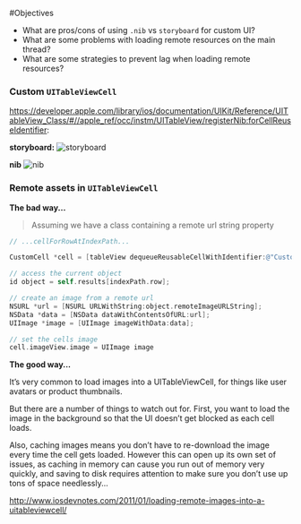 #Objectives
* What are pros/cons of using `.nib` vs `storyboard` for custom UI?  
* What are some problems with loading remote resources on the main thread?
* What are some strategies to prevent lag when loading remote resources?

### Custom `UITableViewCell`
https://developer.apple.com/library/ios/documentation/UIKit/Reference/UITableView_Class/#//apple_ref/occ/instm/UITableView/registerNib:forCellReuseIdentifier:

**storyboard:**
![storyboard](https://github.com/accesscode-2-2/unit-2/blob/master/lessons/images/custom_cells_storyboard.png?raw=true)

**nib**
![nib](https://github.com/accesscode-2-2/unit-2/blob/master/lessons/images/custom_cell_nib.png?raw=true)


### Remote assets in `UITableViewCell`

**The bad way...**

> Assuming we have a class containing a remote url string property

```objective-c
// ...cellForRowAtIndexPath...

CustomCell *cell = [tableView dequeueReusableCellWithIdentifier:@"CustomCellIdentifier" forIndexPath:indexPath];

// access the current object
id object = self.results[indexPath.row];

// create an image from a remote url
NSURL *url = [NSURL URLWithString:object.remoteImageURLString];
NSData *data = [NSData dataWithContentsOfURL:url];
UIImage *image = [UIImage imageWithData:data];

// set the cells image
cell.imageView.image = UIImage image

```

**The good way...**

It’s very common to load images into a UITableViewCell, for things like user avatars or product thumbnails.

But there are a number of things to watch out for. First, you want to load the image in the background so that the UI doesn’t get blocked as each cell loads.

Also, caching images means you don’t have to re-download the image every time the cell gets loaded.  However this can open up its own set of issues, as caching in memory can cause you run out of memory very quickly, and saving to disk requires attention to make sure you don’t use up tons of space needlessly...   

http://www.iosdevnotes.com/2011/01/loading-remote-images-into-a-uitableviewcell/
